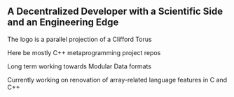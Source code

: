 ## A Decentralized Developer with a Scientific Side and an Engineering Edge

The logo is a parallel projection of a Clifford Torus

Here be mostly C++ metaprogramming project repos

Long term working towards Modular Data formats

Currently working on renovation of array-related language features in C and C++

<!--
**willwray/willwray** is a ✨ _special_ ✨ repository because its `README.md` (this file) appears on your GitHub profile.

Here are some ideas to get you started:

- 🔭 I’m currently working on ...
- 🌱 I’m currently learning ...
- 👯 I’m looking to collaborate on ...
- 🤔 I’m looking for help with ...
- 💬 Ask me about ...
- 📫 How to reach me: ...
- 😄 Pronouns: ...
- ⚡ Fun fact: ...
-->
